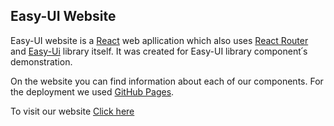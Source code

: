 ## Easy-UI Website

Easy-UI website is a [React](https://reactjs.org) web apllication which also uses [React Router](https://reactrouter.com/) and [Easy-Ui](https://github.com/aca-dec-2020/ui-lib) library itself. It was created for Easy-UI library component՛s demonstration.

On the website you can find information about each of our components. For the deployment we used [GitHub Pages](https://pages.github.com/).

To visit our website [Click here](https://nvyer.github.io/easy-ui-web/)
